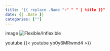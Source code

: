 ```yaml
---
title: "{{ replace .Name "-" " " | title }}"
date: {{ .Date }}
categories: [""]
---
```


image
![Flexible/Inflexible](/images/a-writing-on-the-wall-3627937.jpg)

youtube
{{< youtube yb0y6MRwmd4 >}}